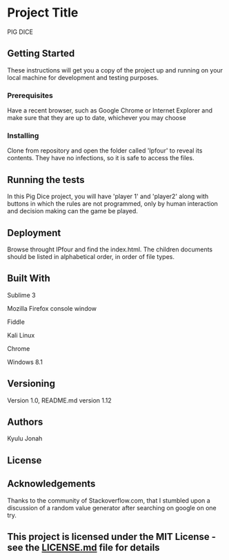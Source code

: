 # Project Title

PIG DICE

## Getting Started

 These instructions will get you a copy of the project up and running on your local machine for development and testing purposes. 

### Prerequisites

 Have a recent browser, such as Google Chrome or Internet Explorer and make sure that they are up to date, whichever you may choose


### Installing

 Clone from repository and open the folder called 'Ipfour' to reveal its contents. They have no infections, so it is safe to access the files.

## Running the tests

In this Pig Dice project, you will have 'player 1' and 'player2' along with buttons in which the rules are not programmed, only by human interaction and decision making can the game be played.



## Deployment

Browse throught IPfour and find the index.html. The children documents should be listed in alphabetical order, in order of file types.

## Built With

 Sublime 3

 Mozilla Firefox console window

 Fiddle

 Kali Linux

 Chrome

 Windows 8.1

 

## Versioning

Version 1.0, README.md version 1.12

## Authors

Kyulu Jonah

## License

## Acknowledgements
 Thanks to the community of Stackoverflow.com, that I stumbled upon a discussion of a random value generator after searching on google on one try. 

## This project is licensed under the MIT License - see the [LICENSE.md](LICENSE.md) file for details


